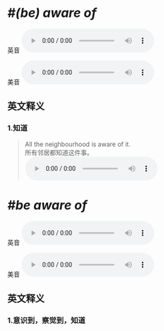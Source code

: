 # ***\#(be) aware of*** 
英音
<audio src="./media/(be) aware of1.aac" controls="controls"></audio>

美音
<audio src="./media/(be) aware of2.aac" controls="controls"></audio>



  

英文释义
---
### 1.**知道**  

 > All the neighbourhood is aware of it.  
 > 所有邻居都知道这件事。    
<audio src="./media/neighbo(u)rhood-3.aac" controls="controls"></audio>


# ***\#be aware of*** 
英音
<audio src="./media/(be) aware of1.aac" controls="controls"></audio>

美音
<audio src="./media/(be) aware of2.aac" controls="controls"></audio>



  

英文释义
---
### 1.**意识到，察觉到，知道**  


